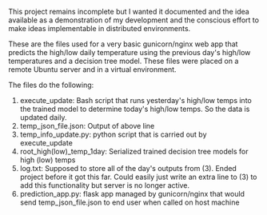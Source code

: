 This project remains incomplete but I wanted it documented and the idea available as a demonstration of my development and the conscious effort to make ideas implementable in distributed environments.

These are the files used for a very basic gunicorn/nginx web app that predicts the high/low daily temperature using the previous day's
high/low temperatures and a decision tree model. These files were placed on a remote Ubuntu server and in a virtual environment.

The files do the following:
1. execute_update: Bash script that runs yesterday's high/low temps into the trained model to determine today's high/low temps. So the data is updated daily.
2. temp_json_file.json: Output of above line
3. temp_info_update.py: python script that is carried out by execute_update
4. root_high(low)_temp_1day: Serialized trained decision tree models for high (low) temps
5. log.txt: Supposed to store all of the day's outputs from (3). Ended project before it got this far. Could easily just write an extra line to (3) to add this functionality but server is no longer active.
6. prediction_app.py: flask app managed by gunicorn/nginx that would send temp_json_file.json to end user when called on host machine
